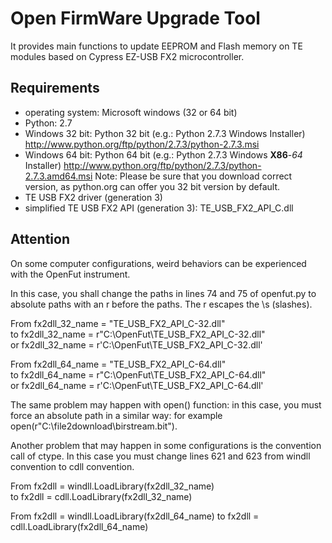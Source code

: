 ﻿# Open FirmWare Upgrade Tool
It provides main functions to update EEPROM and Flash memory on
TE modules based on Cypress EZ-USB FX2 microcontroller.

## Requirements
- operating system: Microsoft windows (32 or 64 bit)
- Python: 2.7
 - Windows 32 bit: Python 32 bit (e.g.: Python 2.7.3 Windows Installer)
	http://www.python.org/ftp/python/2.7.3/python-2.7.3.msi
 - Windows 64 bit: Python 64 bit (e.g.: Python 2.7.3 Windows **X86**-*64* Installer)
	http://www.python.org/ftp/python/2.7.3/python-2.7.3.amd64.msi
Note: Please be sure that you download correct version, as python.org can offer you
32 bit version by default.
- TE USB FX2 driver (generation 3)
- simplified TE USB FX2 API (generation 3): TE_USB_FX2_API_C.dll

## Attention

On some computer configurations, weird behaviors can be experienced with the OpenFut instrument.

In this case, you shall change the paths in lines 74 and 75 of openfut.py to absolute paths with an r before the paths. The r escapes the \s (slashes).

From fx2dll_32_name = "TE_USB_FX2_API_C-32.dll"<br />
to   fx2dll_32_name = r"C:\OpenFut\TE_USB_FX2_API_C-32.dll" <br />
or   fx2dll_32_name = r'C:\OpenFut\TE_USB_FX2_API_C-32.dll'
   
From fx2dll_64_name = "TE_USB_FX2_API_C-64.dll"<br />
to   fx2dll_64_name = r"C:\OpenFut\TE_USB_FX2_API_C-64.dll"<br />
or   fx2dll_64_name = r'C:\OpenFut\TE_USB_FX2_API_C-64.dll'
      
The same problem may happen with open() function: in this case, you must force an absolute path in a similar way: 
for example open(r"C:\file2download\birstream.bit").
       
Another problem that may happen in some configurations is the convention call of ctype.
In this case you must change lines 621 and 623 from windll convention to cdll convention.

From fx2dll = windll.LoadLibrary(fx2dll_32_name)<br />
to   fx2dll =   cdll.LoadLibrary(fx2dll_32_name)

From fx2dll = windll.LoadLibrary(fx2dll_64_name) 
to   fx2dll =   cdll.LoadLibrary(fx2dll_64_name)
